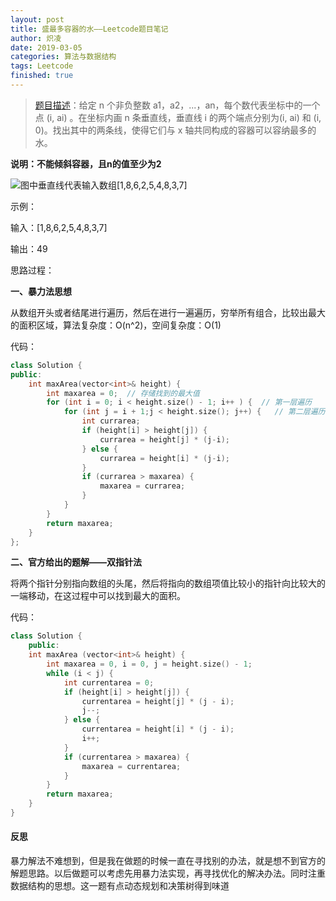 ```yaml
---
layout: post
title: 盛最多容器的水——Leetcode题目笔记
author: 炽凌
date: 2019-03-05
categories: 算法与数据结构
tags: Leetcode
finished: true
---
```


> [题目描述](https://leetcode-cn.com/problems/container-with-most-water/)：给定 n 个非负整数 a1，a2，...，an，每个数代表坐标中的一个点 (i, ai) 。在坐标内画 n 条垂直线，垂直线 i 的两个端点分别为(i, ai) 和 (i, 0)。找出其中的两条线，使得它们与 x 轴共同构成的容器可以容纳最多的水。

__说明：不能倾斜容器，且n的值至少为2__

![图中垂直线代表输入数组[1,8,6,2,5,4,8,3,7]](D:\截图\question_11.jpg)

示例：

输入：[1,8,6,2,5,4,8,3,7]

输出：49

思路过程：

__一、暴力法思想__

​	从数组开头或者结尾进行遍历，然后在进行一遍遍历，穷举所有组合，比较出最大的面积区域，算法复杂度：O(n^2)，空间复杂度：O(1)

代码：

```cpp
class Solution {
public:
    int maxArea(vector<int>& height) {
        int maxarea = 0;  // 存储找到的最大值
        for (int i = 0; i < height.size() - 1; i++ ) {  // 第一层遍历
            for (int j = i + 1;j < height.size(); j++) {   // 第二层遍历
                int currarea;
                if (height[i] > height[j]) {
                    currarea = height[j] * (j-i);
                } else {
                    currarea = height[i] * (j-i);
                }
                if (currarea > maxarea) {
                    maxarea = currarea;
                }
            }
        }
        return maxarea;
    }
};
```

__二、官方给出的题解——双指针法__

将两个指针分别指向数组的头尾，然后将指向的数组项值比较小的指针向比较大的一端移动，在这过程中可以找到最大的面积。

代码：

```cpp
class Solution {
    public:
    int maxArea (vector<int>& height) {
        int maxarea = 0, i = 0, j = height.size() - 1;
        while (i < j) {
            int currentarea = 0;
            if (height[i] > height[j]) {
                currentarea = height[j] * (j - i);
                j--;
            } else {
                currentarea = height[i] * (j - i);
                i++;
            }
            if (currentarea > maxarea) {
                maxarea = currentarea;
            }
        }
        return maxarea;
    }
}
```

#### 反思

暴力解法不难想到，但是我在做题的时候一直在寻找别的办法，就是想不到官方的解题思路。以后做题可以考虑先用暴力法实现，再寻找优化的解决办法。同时注重数据结构的思想。这一题有点动态规划和决策树得到味道